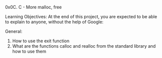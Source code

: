 0x0C. C - More malloc, free

Learning Objectives:
At the end of this project, you are expected to be able to explain to anyone, without the help of Google:

General:
1. How to use the exit function
2. What are the functions calloc and realloc from the standard library and how to use them
